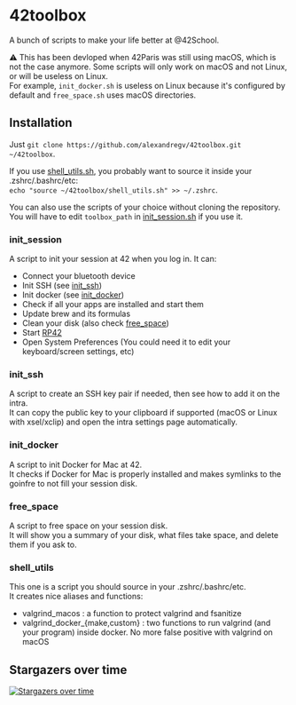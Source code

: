 # 42toolbox
A bunch of scripts to make your life better at @42School.

⚠️ This has been devloped when 42Paris was still using macOS, which is not the case anymore. Some scripts will only work on macOS and not Linux, or will be useless on Linux.  
For example, `init_docker.sh` is useless on Linux because it's configured by default and `free_space.sh` uses macOS directories.

## Installation
Just `git clone https://github.com/alexandregv/42toolbox.git ~/42toolbox`.  

If you use [shell_utils.sh](#shell_utils), you probably want to source it inside your .zshrc/.bashrc/etc:  
`echo "source ~/42toolbox/shell_utils.sh" >> ~/.zshrc`.  

You can also use the scripts of your choice without cloning the repository. You will have to edit `toolbox_path` in [init_session.sh](https://github.com/alexandregv/42toolbox/blob/master/init_session.sh#L22) if you use it.

### init_session
A script to init your session at 42 when you log in. It can:
- Connect your bluetooth device
- Init SSH (see [init_ssh](#init_ssh))
- Init docker (see [init_docker](#init_docker))
- Check if all your apps are installed and start them
- Update brew and its formulas
- Clean your disk (also check [free_space](#free_space))
- Start [RP42](https://github.com/alexandregv/RP42)
- Open System Preferences (You could need it to edit your keyboard/screen settings, etc)

### init_ssh
A script to create an SSH key pair if needed, then see how to add it on the intra.  
It can copy the public key to your clipboard if supported (macOS or Linux with xsel/xclip) and open the intra settings page automatically.

### init_docker
A script to init Docker for Mac at 42.  
It checks if Docker for Mac is properly installed and makes symlinks to the goinfre to not fill your session disk.

### free_space
A script to free space on your session disk.  
It will show you a summary of your disk, what files take space, and delete them if you ask to.

### shell_utils
This one is a script you should source in your .zshrc/.bashrc/etc.  
It creates nice aliases and functions:
- valgrind_macos : a function to protect valgrind and fsanitize
- valgrind_docker_{make,custom} : two functions to run valgrind (and your program) inside docker. No more false positive with valgrind on macOS

## Stargazers over time
[![Stargazers over time](https://starchart.cc/alexandregv/42toolbox.svg?variant=adaptive)](https://starchart.cc/alexandregv/42toolbox)
